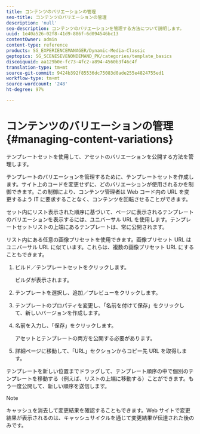 ```yaml
---
title: コンテンツのバリエーションの管理
seo-title: コンテンツのバリエーションの管理
description: 'null'
seo-description: コンテンツのバリエーションを管理する方法について説明します。
uuid: 1e40a526-02f8-41d9-886f-6d094546bc13
contentOwner: admin
content-type: reference
products: SG_EXPERIENCEMANAGER/Dynamic-Media-Classic
geptopics: SG_SCENESEVENONDEMAND_PK/categories/template_basics
discoiquuid: aa129b0e-fc73-4fc2-a894-4560b3f46c4f
translation-type: tm+mt
source-git-commit: 9424b392f85536dc75083d0ade255e4824755ed1
workflow-type: tm+mt
source-wordcount: '248'
ht-degree: 97%

---
```



# コンテンツのバリエーションの管理{#managing-content-variations}

テンプレートセットを使用して、アセットのバリエーションを公開する方法を管理します。

テンプレートのバリエーションを管理するために、テンプレートセットを作成します。サイト上のコードを変更せずに、どのバリエーションが使用されるかを制御できます。この制御により、コンテンツ管理者は Web コード内の URL を変更するよう IT に要求することなく、コンテンツを回転させることができます。

セット内にリスト表示された順序に基づいて、ページに表示されるテンプレートのバリエーションを表示するには、ユニバーサル URL を使用します。テンプレートセットリストの上端にあるテンプレートは、常に公開されます。

リスト内にある任意の画像プリセットを使用できます。画像プリセット URL はユニバーサル URL に似ています。これらは、複数の画像プリセット URL にすることもできます。

1. ビルド／テンプレートセットをクリックします。

   ビルダが表示されます。

1. テンプレートを選択し、追加／プレビューをクリックします。
1. テンプレートのプロパティを変更し、「名前を付けて保存」をクリックして、新しいバージョンを作成します。
1. 名前を入力し、「保存」をクリックします。

   アセットとテンプレートの両方を公開する必要があります。

1. 詳細ページに移動して、「URL」セクションからコピー先 URL を取得します。

テンプレートを新しい位置までドラッグして、テンプレート順序の中で個別のテンプレートを移動する（例えば、リストの上端に移動する）ことができます。もう一度公開して、新しい順序を送信します。

>[!NOTE]
>
>キャッシュを消去して変更結果を確認することもできます。Web サイトで変更結果が表示されるのは、キャッシュサイクルを通じて変更結果が伝達された後のみです。

